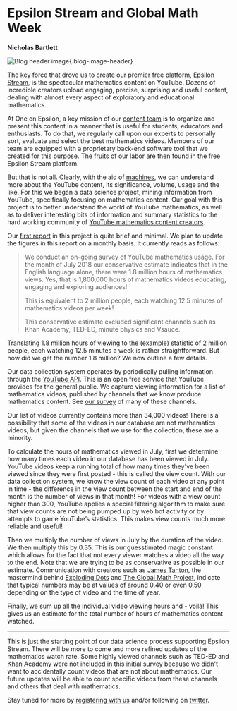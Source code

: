 # Epsilon Stream and Global Math Week

**Nicholas Bartlett**

![Blog header image](https://es-app.com/assets/45sxj3.jpg){.blog-image-header}

The key force that drove us to create our premier free platform, [Epsilon Stream](https://oneonepsilon.com/epsilonstream/), is the spectacular mathematics content on YouTube. Dozens of incredible creators upload engaging, precise, surprising and useful content, dealing with almost every aspect of exploratory and educational mathematics.

At One on Epsilon, a key mission of our [content team](https://oneonepsilon.com/epsilonstream/#content-team) is to organize and present this content in a manner that is useful for students, educators and enthusiasts. To do that, we regularly call upon our experts to personally sort, evaluate and select the best mathematics videos. Members of our team are equipped with a proprietary back-end software tool that we created for this purpose. The fruits of our labor are then found in the free Epsilon Stream platform. 

But that is not all. Clearly, with the aid of [machines](https://epsilonstream.com/blog/machines-and-mathematics-play-together/), we can understand more about the YouTube content, its significance, volume, usage and the like. For this we began a data science project, mining information from YouTube, specifically focusing on mathematics content. Our goal with this project is to better understand the world of YouTube mathematics, as well as to deliver interesting bits of information and summary statistics to the hard working community of [YouTube mathematics content creators](https://epsilonstream.com/blog/incredible-mathematics-on-youtube/).

Our [first report](https://oneonepsilon.com/epsilonstream/#data-analysis) in this project is quite brief and minimal. We plan to update the figures in this report on a monthly basis. It currently reads as follows:

> We conduct an on-going survey of YouTube mathematics usage. For the month of July 2018 our conservative estimate indicates that in the English language alone, there were 1.8 million hours of mathematics views. Yes, that is 1,800,000 hours of mathematics videos educating, engaging and exploring audiences!
> 
> This is equivalent to 2 million people, each watching 12.5 minutes of mathematics videos per week!
> 
> This conservative estimate excluded significant channels such as Khan Academy, TED-ED, minute physics and Vsauce. 

Translating 1.8 million hours of viewing to the (example) statistic of 2 million people, each watching 12.5 minutes a week is rather straightforward. But how did we get the number 1.8 million? We now outline a few details.

Our data collection system operates by periodically pulling information through the [YouTube API](https://developers.google.com/youtube/v3/). This is an open free service that YouTube provides for the general public. We capture viewing information for a list of mathematics videos, published by channels that we know produce mathematics content. See [our survey](https://epsilonstream.com/blog/incredible-mathematics-on-youtube/) of many of these channels.

Our list of videos currently contains more than 34,000 videos! There is a possibility that some of the videos in our database are not mathematics videos, but given the channels that we use for the collection, these are a minority.

To calculate the hours of mathematics viewed in July, first we determine how many times each video in our database has been viewed in July. YouTube videos keep a running total of how many times they've been viewed since they were first posted - this is called the view count. With our data collection system, we know the view count of each video at any point in time - the difference in the view count between the start and end of the month is the number of views in that month! For videos with a view count higher than 300, YouTube applies a special filtering algorithm to make sure that view counts are not being pumped up by web bot activity or by attempts to game YouTube’s statistics. This makes view counts much more reliable and useful!

Then we multiply the number of views in July by the duration of the video. We then multiply this by 0.35. This is our guesstimated magic constant which allows for the fact that not every viewer watches a video all the way to the end. Note that we are trying to be as conservative as possible in our estimate. Communication with creators such as [James Tanton](http://gdaymath.com/about/), the mastermind behind [Exploding Dots](https://www.explodingdots.org/) and [The Global Math Project](https://www.globalmathproject.org/), indicate that typical numbers may be at values of around 0.40 or even 0.50 depending on the type of video and the time of year. 

Finally, we sum up all the individual video viewing hours and - voilà! This gives us an estimate for the total number of hours of mathematics content watched.

---

This is just the starting point of our data science process supporting Epsilon Stream. There will be more to come and more refined updates of the mathematics watch rate. Some highly viewed channels such as TED-ED and Khan Academy were not included in this initial survey because we didn't want to accidentally count videos that are not about mathematics. Our future updates will be able to count specific videos from these channels and others that deal with mathematics. 

Stay tuned for more by [registering with us](https://oneonepsilon.com/register/) and/or following on [twitter](https://twitter.com/oneonepsilon). 
